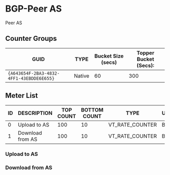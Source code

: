 # BGP-Peer AS

Peer AS

## Counter Groups

| GUID                                     | TYPE   | Bucket Size (secs) | Topper Bucket (Secs): |
| ---------------------------------------- | ------ | ------------------ | --------------------- |
| `{A643654F-2BA3-4832-4FF1-43EBDDE6E655}` | Native | 60                 | 300                   |

## Meter List

| ID  | DESCRIPTION      | TOP COUNT | BOTTOM COUNT | TYPE            | UNITS |
| --- | ---------------- | --------- | ------------ | --------------- | ----- |
| 0   | Upload to AS     | 100       | 10           | VT_RATE_COUNTER | Bps   |
| 1   | Download from AS | 100       | 10           | VT_RATE_COUNTER | Bps   |


### Upload to AS     
### Download from AS 